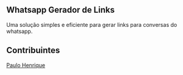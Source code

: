 ## Whatsapp Gerador de Links

Uma solução simples e eficiente para gerar links para conversas do whatsapp.

## Contribuintes

[Paulo Henrique](https://github.com/paulohnmatos)
